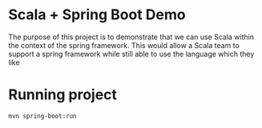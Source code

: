 # Scala + Spring Boot Demo

The purpose of this project is to demonstrate that we can use Scala 
within the context of the spring framework. This would allow a Scala
team to support a spring framework while still able to use the language 
which they like
 
# Running project

    mvn spring-boot:run
